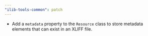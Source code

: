 ```yaml
---
"ilib-tools-common": patch
---
```


- Add a `metadata` property to the `Resource` class to store metadata elements that can exist in an XLIFF file.
